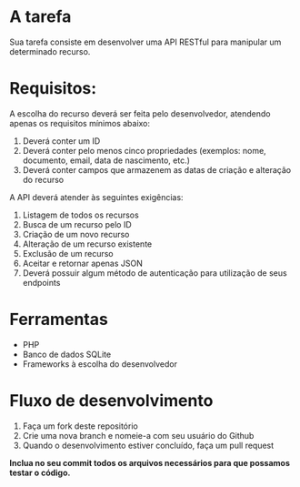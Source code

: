 # A tarefa
Sua tarefa consiste em desenvolver uma API RESTful para manipular um determinado recurso.

# Requisitos:
A escolha do recurso deverá ser feita pelo desenvolvedor, atendendo apenas os requisitos mínimos abaixo:

1. Deverá conter um ID
2. Deverá conter pelo menos cinco propriedades (exemplos: nome, documento, email, data de nascimento, etc.)
3. Deverá conter campos que armazenem as datas de criação e alteração do recurso

A API deverá atender às seguintes exigências:

1. Listagem de todos os recursos
2. Busca de um recurso pelo ID
3. Criação de um novo recurso
4. Alteração de um recurso existente
5. Exclusão de um recurso
6. Aceitar e retornar apenas JSON
7. Deverá possuir algum método de autenticação para utilização de seus endpoints

# Ferramentas
* PHP
* Banco de dados SQLite
* Frameworks à escolha do desenvolvedor

# Fluxo de desenvolvimento
1. Faça um fork deste repositório
2. Crie uma nova branch e nomeie-a com seu usuário do Github
3. Quando o desenvolvimento estiver concluído, faça um pull request

**Inclua no seu commit todos os arquivos necessários para que possamos testar o código.**
